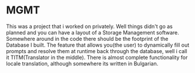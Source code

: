 # MGMT
This was a project that i worked on privately. Well things didn't go as planned and you can have a layout of a Storage Management software.
Somewhere around in the code there should be the footprint of the Database I built.
The feature that allows you(the user) to dynamically fill out prompts and resolve them at runtime back through the database, well i call it TITM(Translator in the middle).
There is almost complete functionality for locale translation, although somewhere its written in Bulgarian. 
